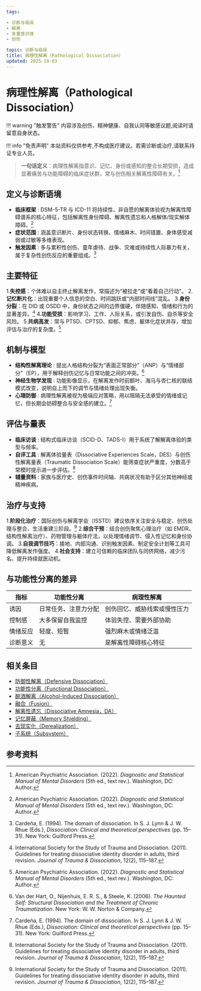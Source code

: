 ```yaml
---
tags:

- 诊断与临床
- 解离
- 多重意识体
- 创伤

topic: 诊断与临床
title: 病理性解离（Pathological Dissociation）
updated: 2025-10-03
---
```


# 病理性解离（Pathological Dissociation）

!!! warning "触发警告"
    内容涉及创伤、精神健康、自我认同等敏感议题,阅读时请留意自身状态。

!!! info "免责声明"
    本站资料仅供参考,不构成医疗建议。若需诊断或治疗,请联系持证专业人员。

>**一句话定义**：病理性解离指意识、记忆、身份或感知的整合长期受损，造成显著痛苦与功能障碍的临床症状群，常与创伤相关解离性障碍有关。[^apa2022]

## 定义与诊断语境

- **临床框架** : DSM-5-TR 与 ICD-11 将持续性、非自愿的解离体验视为解离性障碍谱系的核心特征，包括解离性身份障碍、解离性遗忘和人格解体/现实解体障碍。[^apa2022]
- **症状范围** : 涵盖意识断片、身份状态转换、情绪麻木、时间错置、身体感受减弱或过敏等多维表现。
- **触发因素** : 多与累积性创伤、童年虐待、战争、灾难或持续性人际暴力有关，属于复杂性创伤反应的重要组成。[^cardena1994]

## 主要特征

1.**失控感**：个体难以自主终止解离发作，常描述为“被拉走”或“看着自己行动”。
2.**记忆断片化**：出现重要个人信息的空白、时间跳跃或“内部时间线”混乱。
3.**身份分裂**：在 DID 或 OSDD 中，身份状态之间的边界僵硬，伴随感知、情绪和行为的显著差异。[^isstd2011]
4.**功能受损**：影响学习、工作、人际关系，或引发自伤、自杀等安全风险。
5.**共病高发**：常与 PTSD、CPTSD、抑郁、焦虑、躯体化症状并存，增加评估与治疗的复杂度。[^apa2022]

## 机制与模型

- **结构性解离理论** : 提出人格结构分裂为“表面正常部分”（ANP）与“情绪部分”（EP），用于解释创伤记忆与日常功能之间的冲突。[^steele2006]
- **神经生物学发现** : 功能影像显示，在解离发作时前额叶、海马与杏仁核的联结模式改变，说明自上而下的调节与情绪处理出现失衡。
- **心理防御** : 病理性解离被视为极端应对策略，用以阻隔无法承受的情绪或记忆，但长期会妨碍整合与安全感的建立。[^cardena1994]

## 评估与量表

- **临床访谈** : 结构式临床访谈（SCID-D、TADS-I）用于系统了解解离体验的类型与频率。
- **自评工具** : 解离体验量表（Dissociative Experiences Scale，DES）与创伤性解离量表（Traumatic Dissociation Scale）能筛查症状严重度，分数高于常模时提示进一步评估。[^isstd2011]
- **辅量资料** : 家族与医疗史、创伤事件时间轴、共病状况有助于区分其他神经或精神疾病。

## 治疗与支持

1.**阶段化治疗**：国际创伤与解离学会（ISSTD）建议依序关注安全与稳定、创伤处理与整合、生活重建三阶段。[^isstd2011]
2.**综合干预**：结合创伤聚焦心理治疗（如 EMDR、结构性解离治疗）、药物管理与躯体疗法，以处理情绪调节、侵入性记忆和身份协调。
3.**自我调节技巧**：接地、内部沟通、识别触发因素、制定安全计划等工具可降低解离发作强度。
4.**社会支持**：建立可信赖的临床团队与同侪网络，减少污名、提升持续就医动机。

## 与功能性分离的差异

| 指标 | 功能性分离 | 病理性解离 |
| --- | --- | --- |
| 诱因 | 日常任务、注意力分配 | 创伤回忆、威胁线索或慢性压力 |
| 控制感 | 大多保留自我监控 | 体验失控、需要外部协助 |
| 情绪反应 | 轻度、短暂 | 强烈麻木或情绪泛滥 |
| 诊断意义 | 无 | 是解离性障碍核心特征 |

## 相关条目

- [防御性解离（Defensive Dissociation）](Defensive-Dissociation.md)
- [功能性分离（Functional Dissociation）](Functional-Dissociation.md)
- [醉酒解离（Alcohol-Induced Dissociation）](Alcohol-Induced-Dissociation.md)
- [融合（Fusion）](Fusion.md)
- [解离性遗忘（Dissociative Amnesia，DA）](Dissociative-Amnesia-DA.md)
- [记忆屏蔽（Memory Shielding）](Memory-Shielding.md)
- [去现实化（Derealization）](Derealization.md)
- [子系统（Subsystem）](Subsystem.md)

## 参考资料

[^apa2022]: American Psychiatric Association. (2022). *Diagnostic and Statistical Manual of Mental Disorders* (5th ed., text rev.). Washington, DC: Author.
[^cardena1994]: Cardeña, E. (1994). The domain of dissociation. In S. J. Lynn & J. W. Rhue (Eds.), *Dissociation: Clinical and theoretical perspectives* (pp. 15–31). New York: Guilford Press.
[^isstd2011]: International Society for the Study of Trauma and Dissociation. (2011). Guidelines for treating dissociative identity disorder in adults, third revision. *Journal of Trauma & Dissociation*, 12(2), 115–187.
[^steele2006]: Van der Hart, O., Nijenhuis, E. R. S., & Steele, K. (2006). *The Haunted Self: Structural Dissociation and the Treatment of Chronic Traumatization*. New York: W. W. Norton & Company.
